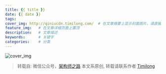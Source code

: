 ```yaml
---
title: {{ title }}
date: {{ date }}
tags:
cover_img: http://qiniucdn.timilong.com/  # 在文章摘要上显示封面图片，请直接在此文件后加上图片名字.后缀。
feature_img:   # 在文章详细页面上置顶
description:   # 文章描述
keywords:      # 关键字
categories:    # 分类
---
```


![cover_img]()

> 转载自: 微信公众号，[架构师之路]()
> 本文系原创, 转载请联系作者 [Timilong](http://blog.timilong.com/about)


